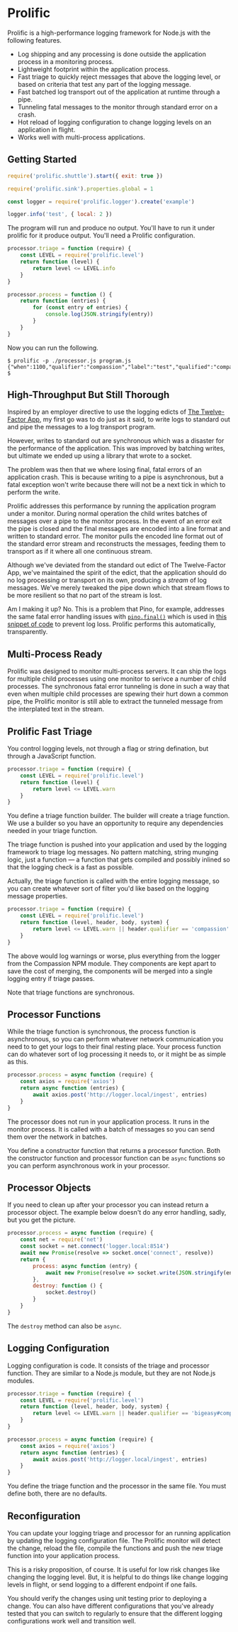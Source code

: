 # Prolific

Prolific is a high-performance logging framework for Node.js with the following
features.

 * Log shipping and any processing is done outside the application process in a
 monitoring process.
 * Lightweight footprint within the application process.
 * Fast triage to quickly reject messages that above the logging level, or based
 on criteria that test any part of the logging message.
 * Fast batched log transport out of the application at runtime through a pipe.
 * Tunneling fatal messages to the monitor through standard error on a crash.
 * Hot reload of logging configuration to change logging levels on an
 application in flight.
 * Works well with multi-process applications.

## Getting Started

```javascript
require('prolific.shuttle').start({ exit: true })

require('prolific.sink').properties.global = 1

const logger = require('prolific.logger').create('example')

logger.info('test', { local: 2 })
```

The program will run and produce no output. You'll have to run it under
prolific for it produce output. You'll need a Prolific configuration.

```javascript
processor.triage = function (require) {
    const LEVEL = require('prolific.level')
    return function (level) {
        return level <= LEVEL.info
    }
}

processor.process = function () {
    return function (entries) {
        for (const entry of entries) {
            console.log(JSON.stringify(entry))
        }
    }
}
```

Now you can run the following.

```console
$ prolific -p ./processor.js program.js
{"when":1100,"qualifier":"compassion","label":"test","qualified":"compassion#test",global:1,local:2}
$
```

## High-Throughput But Still Thorough

Inspired by an employer directive  to use the logging edicts of [The
Twelve-Factor App](https://12factor.net/logs), my first go was to do just as it
said, to write logs to standard out and pipe the messages to a log transport
program.

However, writes to standard out are synchronous which was a disaster for the
performance of the application. This was improved by batching writes, but
ultimate we ended up using a library that wrote to a socket.

The problem was then that we where losing final, fatal errors of an application
crash. This is because writing to a pipe is asynchronous, but a fatal exception
won't write because there will not be a next tick in which to perform the write.

Prolific addresses this performance by running the application program under a
monitor. During normal operation the child writes batches of messages over a
pipe to the monitor process. In the event of an error exit the pipe is closed
and the final messages are encoded into a line format and written to standard
error. The monitor pulls the encoded line format  out of the standard error
stream and reconstructs the messages, feeding them to transport as if it where
all one continuous stream.

Although we've deviated from the standard out edict of The Twelve-Factor App,
we've maintained the spirit of the edict, that the application should do no log
processing or transport on its own, producing a *stream* of log messages. We've
merely tweaked the pipe down which that stream flows to be more resilient so
that no part of the stream is lost.

Am I making it up? No. This is a problem that Pino, for example, addresses the same
fatal error handling issues with
[`pino.final()`](https://github.com/pinojs/pino/blob/master/docs/api.md#pino-final)
which is used in [this snippet of
code](https://github.com/pinojs/pino/blob/master/docs/extreme.md#log-loss-prevention)
to prevent log loss. Prolific performs this automatically, transparently.

## Multi-Process Ready

Prolific was designed to monitor multi-process servers. It can ship the logs for
multiple child processes using one monitor to serivce a number of child
processes. The synchronous fatal error tunneling is done in such a way that even
when multiple child processes are spewing their hurt down a common pipe, the
Prolific monitor is still able to extract the tunneled message from the
interplated text in the stream.

## Prolific Fast Triage

You control logging levels, not through a flag or string defination, but through
a JavaScript function.

```javascript
processor.triage = function (require) {
    const LEVEL = require('prolific.level')
    return function (level) {
        return level <= LEVEL.warn
    }
}
```

You define a triage function builder. The builder will create a triage function.
We use a builder so you have an opportunity to require any dependencies needed
in your triage function.

The triage function is pushed into your application and used by the logging
framework to triage log messages. No pattern matching, string munging logic,
just a function &mdash; a function that gets compiled and possibly inlined so
that the logging check is a fast as possible.

Actually, the triage function is called with the entire logging message, so
you can create whatever sort of filter you'd like based on the logging message
properties.

```javascript
processor.triage = function (require) {
    const LEVEL = require('prolific.level')
    return function (level, header, body, system) {
        return level <= LEVEL.warn || header.qualifier == 'compassion'
    }
}
```

The above would log warnings or worse, plus everything from the logger from the
Compassion NPM module. They components are kept apart to save the cost of
merging, the components will be merged into a single logging entry if triage
passes.

Note that triage functions are synchronous.

## Processor Functions

While the triage function is synchronous, the process function is asynchronous,
so you can perform whatever network communication you need to to get your logs
to their final resting place. Your process function can do whatever sort of log
processing it needs to, or it might be as simple as this.

```javascript
processor.process = async function (require) {
    const axios = require('axios')
    return async function (entries) {
        await axios.post('http://logger.local/ingest', entries)
    }
}
```

The processor does not run in your application process. It runs in the monitor
process. It is called with a batch of messages so you can send them over the
network in batches.

You define a constructor function that returns a processor function. Both the
constructor function and processor function can be `async` functions so you can
perform asynchronous work in your processor.

## Processor Objects

If you need to clean up after your processor you can instead return a processor
object. The example below doesn't do any error handling, sadly, but you get the
picture.

```javascript
processor.process = async function (require) {
    const net = require('net')
    const socket = net.connect('logger.local:8514')
    await new Promise(resolve => socket.once('connect', resolve))
    return {
        process: async function (entry) {
            await new Promise(resolve => socket.write(JSON.stringify(entry), resolve))
        },
        destroy: function () {
            socket.destroy()
        }
    }
}
```

The `destroy` method can also be `async`.

## Logging Configuration

Logging configuration is code. It consists of the triage and processor function.
They are similar to a Node.js module, but they are not Node.js modules.

```javascript
processor.triage = function (require) {
    const LEVEL = require('prolific.level')
    return function (level, header, body, system) {
        return level <= LEVEL.warn || header.qualifier == 'bigeasy#compassion'
    }
}

processor.process = async function (require) {
    const axios = require('axios')
    return async function (entries) {
        await axios.post('http://logger.local/ingest', entries)
    }
}
```

You define the triage function and the processor in the same file. You must
define both, there are no defaults.

## Reconfiguration

You can update your logging triage and processor for an running application by
updating the logging configuration file. The Prolific monitor will detect the
change, reload the file, compile the functions and push the new triage function
into your application process.

This is a risky proposition, of course. It is useful for low risk changes like
changing the logging level. But, it is helpful to do things like change logging
levels in flight, or send logging to a different endpoint if one fails.

You should verify the changes using unit testing prior to deploying a change.
You can also have different configurations that you've already tested that you
can switch to regularly to ensure that the different logging configurations work
well and transition well.
